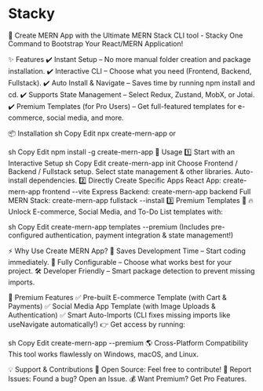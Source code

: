 # Stacky
🚀 Create MERN App with the Ultimate MERN Stack CLI tool - Stacky
One Command to Bootstrap Your React/MERN Application!

✨ Features
✔️ Instant Setup – No more manual folder creation and package installation.
✔️ Interactive CLI – Choose what you need (Frontend, Backend, Fullstack).
✔️ Auto Install & Navigate – Saves time by running npm install and cd.
✔️ Supports State Management – Select Redux, Zustand, MobX, or Jotai.
✔️ Premium Templates (for Pro Users) – Get full-featured templates for e-commerce, social media, and more.

📦 Installation
sh
Copy
Edit
npx create-mern-app
or

sh
Copy
Edit
npm install -g create-mern-app
🚀 Usage
1️⃣ Start with an Interactive Setup
sh
Copy
Edit
create-mern-app init
Choose Frontend / Backend / Fullstack setup.
Select state management & other libraries.
Auto-install dependencies.
2️⃣ Directly Create Specific Apps
React App: create-mern-app frontend --vite
Express Backend: create-mern-app backend
Full MERN Stack: create-mern-app fullstack --install
3️⃣ Premium Templates 🚀
🔥 Unlock E-commerce, Social Media, and To-Do List templates with:

sh
Copy
Edit
create-mern-app templates --premium
(Includes pre-configured authentication, payment integration & state management!)

⚡ Why Use Create MERN App?
🚀 Saves Development Time – Start coding immediately.
🔧 Fully Configurable – Choose what works best for your project.
🛠 Developer Friendly – Smart package detection to prevent missing imports.

🛒 Premium Features
✅ Pre-built E-commerce Template (with Cart & Payments)
✅ Social Media App Template (with Image Uploads & Authentication)
✅ Smart Auto-Imports (CLI fixes missing imports like useNavigate automatically!)
👉 Get access by running:

sh
Copy
Edit
create-mern-app --premium
🌎 Cross-Platform Compatibility
This tool works flawlessly on Windows, macOS, and Linux.

💡 Support & Contributions
👥 Open Source: Feel free to contribute!
🐛 Report Issues: Found a bug? Open an Issue.
💰 Want Premium? Get Pro Features.
